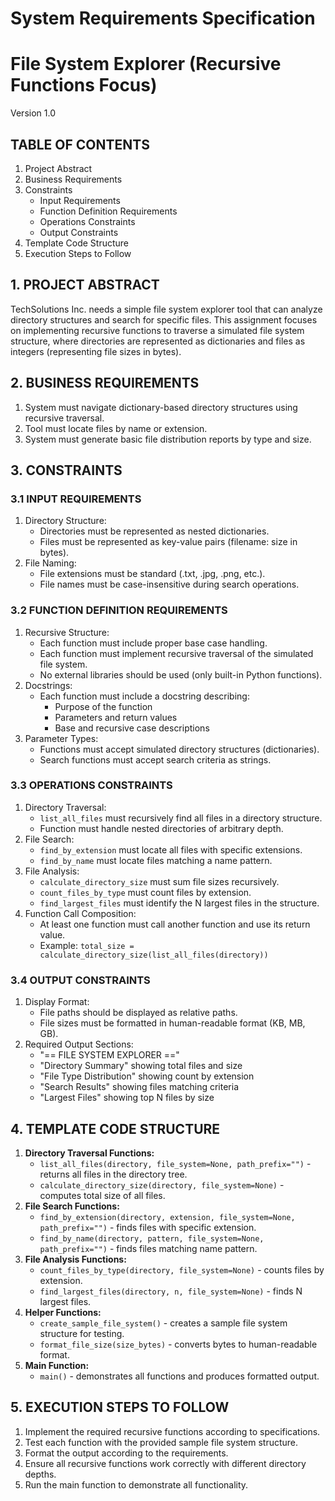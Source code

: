 # System Requirements Specification

# File System Explorer (Recursive Functions Focus)

Version 1.0

## TABLE OF CONTENTS

1. Project Abstract
2. Business Requirements
3. Constraints
   - Input Requirements
   - Function Definition Requirements
   - Operations Constraints
   - Output Constraints
4. Template Code Structure
5. Execution Steps to Follow

## 1. PROJECT ABSTRACT

TechSolutions Inc. needs a simple file system explorer tool that can analyze directory structures and search for specific files. This assignment focuses on implementing recursive functions to traverse a simulated file system structure, where directories are represented as dictionaries and files as integers (representing file sizes in bytes).

## 2. BUSINESS REQUIREMENTS

1. System must navigate dictionary-based directory structures using recursive traversal.
2. Tool must locate files by name or extension.
3. System must generate basic file distribution reports by type and size.

## 3. CONSTRAINTS

### 3.1 INPUT REQUIREMENTS

1. Directory Structure:
   - Directories must be represented as nested dictionaries.
   - Files must be represented as key-value pairs (filename: size in bytes).
2. File Naming:
   - File extensions must be standard (.txt, .jpg, .png, etc.).
   - File names must be case-insensitive during search operations.

### 3.2 FUNCTION DEFINITION REQUIREMENTS

1. Recursive Structure:
   - Each function must include proper base case handling.
   - Each function must implement recursive traversal of the simulated file system.
   - No external libraries should be used (only built-in Python functions).
2. Docstrings:
   - Each function must include a docstring describing:
     - Purpose of the function
     - Parameters and return values
     - Base and recursive case descriptions
3. Parameter Types:
   - Functions must accept simulated directory structures (dictionaries).
   - Search functions must accept search criteria as strings.

### 3.3 OPERATIONS CONSTRAINTS

1. Directory Traversal:
   - `list_all_files` must recursively find all files in a directory structure.
   - Function must handle nested directories of arbitrary depth.
2. File Search:
   - `find_by_extension` must locate all files with specific extensions.
   - `find_by_name` must locate files matching a name pattern.
3. File Analysis:
   - `calculate_directory_size` must sum file sizes recursively.
   - `count_files_by_type` must count files by extension.
   - `find_largest_files` must identify the N largest files in the structure.
4. Function Call Composition:
   - At least one function must call another function and use its return value.
   - Example: `total_size = calculate_directory_size(list_all_files(directory))`

### 3.4 OUTPUT CONSTRAINTS

1. Display Format:
   - File paths should be displayed as relative paths.
   - File sizes must be formatted in human-readable format (KB, MB, GB).
2. Required Output Sections:
   - "== FILE SYSTEM EXPLORER =="
   - "Directory Summary" showing total files and size
   - "File Type Distribution" showing count by extension
   - "Search Results" showing files matching criteria
   - "Largest Files" showing top N files by size

## 4. TEMPLATE CODE STRUCTURE

1. **Directory Traversal Functions:**
   - `list_all_files(directory, file_system=None, path_prefix="")` - returns all files in the directory tree.
   - `calculate_directory_size(directory, file_system=None)` - computes total size of all files.
2. **File Search Functions:**
   - `find_by_extension(directory, extension, file_system=None, path_prefix="")` - finds files with specific extension.
   - `find_by_name(directory, pattern, file_system=None, path_prefix="")` - finds files matching name pattern.
3. **File Analysis Functions:**
   - `count_files_by_type(directory, file_system=None)` - counts files by extension.
   - `find_largest_files(directory, n, file_system=None)` - finds N largest files.
4. **Helper Functions:**
   - `create_sample_file_system()` - creates a sample file system structure for testing.
   - `format_file_size(size_bytes)` - converts bytes to human-readable format.
5. **Main Function:**
   - `main()` - demonstrates all functions and produces formatted output.

## 5. EXECUTION STEPS TO FOLLOW

1. Implement the required recursive functions according to specifications.
2. Test each function with the provided sample file system structure.
3. Format the output according to the requirements.
4. Ensure all recursive functions work correctly with different directory depths.
5. Run the main function to demonstrate all functionality.

